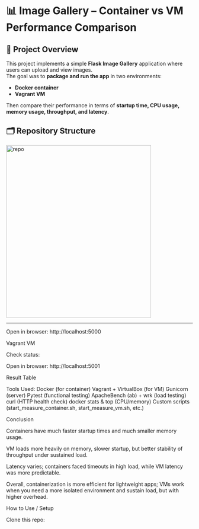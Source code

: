 # 📊 Image Gallery – Container vs VM Performance Comparison

## 📌 Project Overview
This project implements a simple **Flask Image Gallery** application where users can upload and view images.  
The goal was to **package and run the app** in two environments:  
- **Docker container**  
- **Vagrant VM**  

Then compare their performance in terms of **startup time, CPU usage, memory usage, throughput, and latency**.


## 🗂️ Repository Structure
<img width="391" height="466" alt="repo" src="https://github.com/user-attachments/assets/d23b3e6e-cb84-44f4-9061-1cab49f491dd" />


---

Open in browser: http://localhost:5000

Vagrant VM


Check status:


Open in browser: http://localhost:5001

Result Table 



Tools Used:
Docker (for container)
Vagrant + VirtualBox (for VM)
Gunicorn (server)
Pytest (functional testing)
ApacheBench (ab) + wrk (load testing)
curl (HTTP health check)
docker stats & top (CPU/memory)
Custom scripts (start_measure_container.sh, start_measure_vm.sh, etc.)

Conclusion

Containers have much faster startup times and much smaller memory usage.

VM loads more heavily on memory, slower startup, but better stability of throughput under sustained load.

Latency varies; containers faced timeouts in high load, while VM latency was more predictable.

Overall, containerization is more efficient for lightweight apps; VMs work when you need a more isolated environment and sustain load, but with higher overhead.

How to Use / Setup

Clone this repo:
